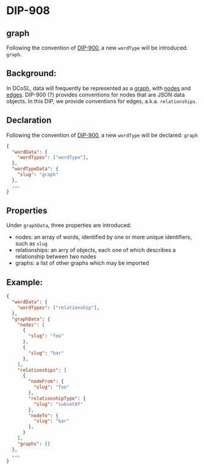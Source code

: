 DIP-908
======

graph
------------------------------

Following the convention of [DIP-900](900.md), a new `wordType` will be introduced: `graph`.

## Background: 

In DCoSL, data will frequently be represented as a [graph](../../glossary/graph.md), with [nodes](../../glossary/node.md) and [edges](../../glossary/relationship.md). DIP-900 (?) provides conventions for nodes that are JSON data objects. In this DIP, we provide conventions for edges, a.k.a. `relationships`.



## Declaration

Following the convention of [DIP-900](900.md), a new `wordType` will be declared: `graph`

```json
{
  "wordData": {
    "wordTypes": ["wordType"],
  },
  "wordTypeData": {
    "slug": "graph"
  },
  ...
}
```

## Properties

Under `graphData`, three properties are introduced:
- nodes: an array of words, identified by one or more unique identifiers, such as `slug`
- relationships: an arry of objects, each one of which describes a relationship between two nodes
- graphs: a list of other graphs which may be imported

## Example:

```json
{
  "wordData": {
    "wordTypes": ["relationship"],
  },
  "graphData": {
    "nodes": [
      {
        "slug": "foo"
      },
      {
        "slug": "bar"
      },
    ],
    "relationships": [
      {
        "nodeFrom": {
          "slug": "foo"
        },
        "relationshipType": {
          "slug": "subsetOf"
        },
        "nodeTo": {
          "slug": "bar"
        },
      }
    ],
    "graphs": []
  },
  ...
}
```


